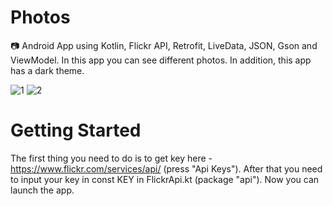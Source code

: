 # Photos
📷 Android App using Kotlin, Flickr API, Retrofit, LiveData, JSON, Gson and ViewModel. In this app you can see different photos. In addition, this app has a dark theme.

![1](https://user-images.githubusercontent.com/76612421/126870054-fa1532cc-e0aa-4a40-b62b-1f18b35d1a73.PNG)
![2](https://user-images.githubusercontent.com/76612421/126870058-368244b6-763d-4f47-a239-72dfeb53f5a2.PNG)

# Getting Started
The first thing you need to do is to get key here - https://www.flickr.com/services/api/ (press "Api Keys"). After that you need to input your key in const KEY in FlickrApi.kt (package "api"). Now you can launch the app.
